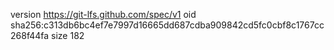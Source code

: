version https://git-lfs.github.com/spec/v1
oid sha256:c313db6bc4ef7e7997d16665dd687cdba909842cd5fc0cbf8c1767cc268f44fa
size 182
